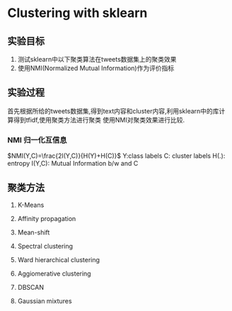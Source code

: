 # Clustering with sklearn

## 实验目标

1. 测试sklearn中以下聚类算法在tweets数据集上的聚类效果
2. 使用NMI(Normalized Mutual Information)作为评价指标

## 实验过程

首先根据所给的tweets数据集,得到text内容和cluster内容,利用sklearn中的库计算得到tfidf,使用聚类方法进行聚类
使用NMI对聚类效果进行比较.

### NMI 归一化互信息

$NMI(Y,C)=\frac{2I(Y,C)}{H(Y)+H(C)}$
Y:class labels
C: cluster labels
H(.): entropy
I(Y,C): Mutual Information b/w and C

## 聚类方法

1. K-Means
    


2. Affinity propagation

3. Mean-shift

4. Spectral clustering

5. Ward hierarchical clustering

6. Aggiomerative clustering

7. DBSCAN

8. Gaussian mixtures
